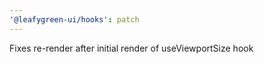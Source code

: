 ```yaml
---
'@leafygreen-ui/hooks': patch
---
```


Fixes re-render after initial render of useViewportSize hook
